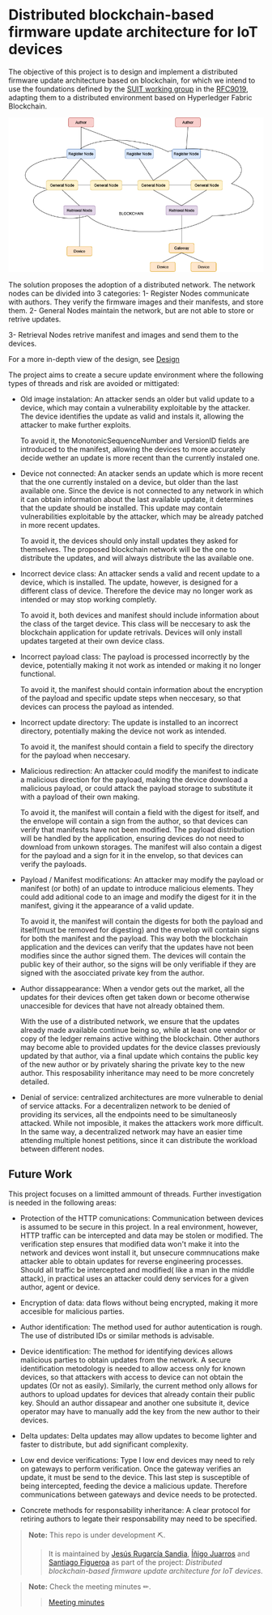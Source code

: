 # Distributed blockchain-based firmware update architecture for IoT devices

The objective of this project is to design and implement a distributed firmware update architecture based on blockchain, for which we intend to use the foundations defined by the [SUIT working group](https://datatracker.ietf.org/wg/suit/about/) in the [RFC9019](https://www.rfc-editor.org/rfc/rfc9019.pdf), adapting them to a distributed environment based on Hyperledger Fabric Blockchain.

![General Net](GeneralNet.drawio.png?raw=true "General Net")

The solution proposes the adoption of a distributed network. The network nodes can be 
divided into 3 categories:
1- Register Nodes communicate with authors. They verify the firmware images and their
manifests, and store them.
2- General Nodes maintain the network, but are not able to store or retrive updates.

3- Retrieval Nodes retrive manifest and images and send them to the devices.

For a more in-depth view of the design, see [Design](./Design)

The project aims to create a secure update environment where the following types of threads and risk are avoided or mittigated:

- Old image instalation: An attacker sends an older but valid update to a device,
which may contain a vulnerability exploitable by the attacker. The device identifies
the update as valid and instals it, allowing the attacker to make further exploits.

	To avoid it, the MonotonicSequenceNumber and VersionID fields are introduced to the 
manifest, allowing the devices to more accurately decide wether an update is more 
recent than the currently instaled one.

- Device not connected: An atacker sends an update which is more recent that the one
currently instaled on a device, but older than the last available one. Since the device
is not connected to any network in which it can obtain information about the last available
update, it determines that the update should be installed. This update may contain vulnerabilities
exploitable by the attacker, which may be already patched in more recent updates.

	To avoid it, the devices should only install updates they asked for themselves. The proposed
blockchain network will be the one to distribute the updates, and will always distribute the
las available one.

- Incorrect device class: An attacker sends a valid and recent update to a device, which is installed.
The update, however, is designed for a different class of device. Therefore the device may no longer 
work as intended or may stop working completly.

	To avoid it, both devices and manifest should include information about the class of the target device.
This class will be neccesary to ask the blockchain application for update retrivals. Devices will only
install updates targeted at their own device class.

- Incorrect payload class: The payload is processed incorrectly by the device, potentially making it
not work as intended or making it no longer functional.

	To avoid it, the manifest should contain information about the encryption of the payload and specific
update steps when neccesary, so that devices can process the payload as intended.

- Incorrect update directory: The update is installed to an incorrect directory, potentially making the
device not work as intended.

	To avoid it, the manifest should contain a field to specify the directory for the payload when neccesary.

- Malicious redirection: An attacker could modify the manifest to indicate a malicious direction for the 
payload, making the device download a malicious payload, or could attack the payload storage to substitute
it with a payload of their own making.

	To avoid it, the manifest will contain a field with the digest for itself, and the envelope will contain
a sign from the author, so that devices can verify that manifests have not been modified. The payload distribution
will be handled by the application, ensuring devices do not need to download from unkown storages. The manifest will
also contain a digest for the payload and a sign for it in the envelop, so that devices can verify the payloads.

- Payload / Manifest modifications: An attacker may modify the payload or manifest (or both) of an update to
introduce malicious elements. They could add aditional code to an image and modify the digest for it in the manifest,
giving it the appearance of a valid update.

	To avoid it, the manifest will contain the digests for both the payload and itself(must be removed for digesting) and
the envelop will contain signs for both the manifest and the payload. This way both the blockchain application and
the devices can verify that the updates have not been modifies since the author signed them. The devices will contain
the public key of their author, so the signs will be only verifiable if they are signed with the asocciated 
private key from the author.

- Author dissappearance: When a vendor gets out the market, all the updates for their devices often get taken down or become
otherwise unaccesible for devices that have not already obtained them.

	With the use of a distributed network, we ensure that the updates already made available continue being so, while at least
one vendor or copy of the ledger remains active withing the blockchain. Other authors may become able to provided updates for
the device classes previously updated by that author, via a final update which contains the public key of the new author or by
privately sharing the private key to the new author. This resposability inheritance may need to be more concretely
detailed.

- Denial of service: centralized architectures are more vulnerable to denial of service attacks. For a decentralizen network
to be denied of providing its services, all the endpoints need to be simultaneosly attacked. While not imposible, it
makes the attackers work more difficult. In the same way, a decentralized network may have an easier time attending multiple
honest petitions, since it can distribute the workload between different nodes.


## Future Work

This project focuses on a limitted ammount of threads. Further investigation is needed in the following areas:

- Protection of the HTTP comunications: Communication between devices is assumed to be secure in this project. In a real environment,
however, HTTP traffic can be intercepted and data may be stolen or modified. The verification step ensures that modified data won't make it
into the network and devices wont install it, but unsecure commnucations make attacker able to obtain updates for reverse engineering processes.
Should all traffic be intercepted and modified( like a man in the middle attack), in practical uses an attacker could deny services for a given
author, agent or device.

- Encryption of data: data flows without being encrypted, making it more accesible for malicious parties.

- Author identification: The method used for author autentication is rough. The use of distributed IDs or
similar methods is advisable.

- Device identification: The method for identifying devices allows malicious parties to obtain updates from the network.
A secure identification metodology is needed to allow access only for known devices, so that attackers with access to 
device can not obtain the updates (Or not as easily). Similarly, the current method only allows for authors to upload
updates for devices that already contain their public key. Should an author dissapear and another one subsitute it, device 
operator may have to manually add the key from the new author to their devices.

- Delta updates: Delta updates may allow updates to become lighter and faster to distribute, but add significant complexity.

- Low end device verifications: Type I low end devices may need to rely on gateways to perform verification. Once the gateway
verifies an update, it must be send to the device. This last step is susceptible of being intercepted, feeding the device a 
malicious update. Therefore communications between gateways and device needs to be protected.

- Concrete methods for responsability inheritance: A clear protocol for retiring authors to legate their responsability
may need to be specified.


> **Note:** This repo is under development ⛏.
> > It is maintained by [Jesús Rugarcía Sandia](https://github.com/jesusrugarcia), [Íñigo Juarros](https://github.com/inijuarros) and [Santiago Figueroa](https://github.com/sfl0r3nz05) as part of the project: *Distributed blockchain-based firmware update architecture for IoT devices*.

> **Note:** Check the meeting minutes ✏.
> > [Meeting minutes](./minutes)
